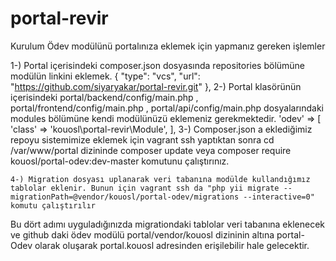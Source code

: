 # portal-revir
Kurulum
Ödev modülünü portalınıza eklemek için yapmanız gereken işlemler

1-) Portal içerisindeki composer.json dosyasında repositories bölümüne modülün linkini eklemek.
    {
        "type": "vcs",
        "url": "https://github.com/siyaryakar/portal-revir.git"
    },
2-) Portal klasörünün içerisindeki portal/backend/config/main.php , portal/frontend/config/main.php , portal/api/config/main.php dosyalarındaki modules bölümüne kendi modülünüzü eklemeniz gerekmektedir.
    'odev' => [
        'class' => 'kouosl\portal-revir\Module',
    ],
    3-) Composer.json a eklediğimiz repoyu sistemimize eklemek için vagrant ssh yaptıktan sonra cd /var/www/portal dizininde composer update veya composer require kouosl/portal-odev:dev-master komutunu çalıştırınız.
    
    4-) Migration dosyası uplanarak veri tabanına modülde kullandığımız tablolar eklenir. Bunun için vagrant ssh da "php yii migrate --migrationPath=@vendor/kouosl/portal-odev/migrations --interactive=0" komutu çalıştırılır
Bu dört adımı uyguladığınızda migrationdaki tablolar veri tabanına eklenecek ve github daki ödev modülü portal/vendor/kouosl dizininin altına portal-Odev olarak oluşarak portal.kouosl adresinden erişilebilir hale gelecektir.
